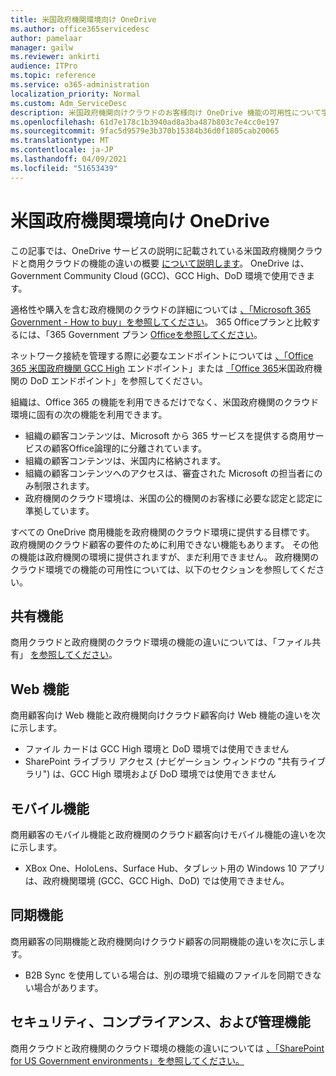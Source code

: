 ```yaml
---
title: 米国政府機関環境向け OneDrive
ms.author: office365servicedesc
author: pamelaar
manager: gailw
ms.reviewer: ankirti
audience: ITPro
ms.topic: reference
ms.service: o365-administration
localization_priority: Normal
ms.custom: Adm_ServiceDesc
description: 米国政府機関向けクラウドのお客様向け OneDrive 機能の可用性について学習します。
ms.openlocfilehash: 61d7e178c1b3940ad8a3ba487b803c7e4cc0e197
ms.sourcegitcommit: 9fac5d9579e3b370b15384b36d0f1805cab20065
ms.translationtype: MT
ms.contentlocale: ja-JP
ms.lasthandoff: 04/09/2021
ms.locfileid: "51653439"
---
```

# <a name="onedrive-for-us-government-environments"></a>米国政府機関環境向け OneDrive

この記事では、OneDrive サービスの説明に記載されている米国政府機関クラウドと商用クラウドの機能の違いの概要 [について説明します](../../onedrive-for-business-service-description.md)。 OneDrive は、Government Community Cloud (GCC)、GCC High、DoD 環境で使用できます。 

適格性や購入を含む政府機関のクラウドの詳細については [、「Microsoft 365 Government - How to buy」を参照してください](./microsoft-365-government-how-to-buy.md)。 365 Officeプランと比較するには、「365 Government プラン [Officeを参照してください](https://www.microsoft.com/microsoft-365/government/compare-office-365-government-plans?rtc=1#EligibilityRequirements)。

ネットワーク接続を管理する際に必要なエンドポイントについては [、「Office 365 米国政府機関 GCC High](/office365/enterprise/office-365-u-s-government-gcc-high-endpoints#sharepoint-online-and-onedrive-for-business) エンドポイント」または [「Office 365](/office365/enterprise/office-365-u-s-government-dod-endpoints#sharepoint-online-and-onedrive-for-business)米国政府機関の DoD エンドポイント」を参照してください。

組織は、Office 365 の機能を利用できるだけでなく、米国政府機関のクラウド環境に固有の次の機能を利用できます。

-   組織の顧客コンテンツは、Microsoft から 365 サービスを提供する商用サービスの顧客Office論理的に分離されています。
-   組織の顧客コンテンツは、米国内に格納されます。
-   組織の顧客コンテンツへのアクセスは、審査された Microsoft の担当者にのみ制限されます。
-   政府機関のクラウド環境は、米国の公的機関のお客様に必要な認定と認定に準拠しています。

すべての OneDrive 商用機能を政府機関のクラウド環境に提供する目標です。 政府機関のクラウド顧客の要件のために利用できない機能もあります。 その他の機能は政府機関の環境に提供されますが、まだ利用できません。 政府機関のクラウド環境での機能の可用性については、以下のセクションを参照してください。

## <a name="sharing-features"></a>共有機能

商用クラウドと政府機関のクラウド環境の機能の違いについては、「ファイル共有」 [を参照してください](./gcc-high-and-dod.md#file-sharing)。

## <a name="web-features"></a>Web 機能

商用顧客向け Web 機能と政府機関向けクラウド顧客向け Web 機能の違いを次に示します。

- ファイル カードは GCC High 環境と DoD 環境では使用できません
- SharePoint ライブラリ アクセス (ナビゲーション ウィンドウの "共有ライブラリ") は、GCC High 環境および DoD 環境では使用できません

## <a name="mobile-features"></a>モバイル機能

商用顧客のモバイル機能と政府機関のクラウド顧客向けモバイル機能の違いを次に示します。

- XBox One、HoloLens、Surface Hub、タブレット用の Windows 10 アプリは、政府機関環境 (GCC、GCC High、DoD) では使用できません。

## <a name="sync-features"></a>同期機能

商用顧客の同期機能と政府機関向けクラウド顧客の同期機能の違いを次に示します。

- B2B Sync を使用している場合は、別の環境で組織のファイルを同期できない場合があります。

## <a name="security-compliance-and-administration-features"></a>セキュリティ、コンプライアンス、および管理機能

商用クラウドと政府機関のクラウド環境の機能の違いについては [、「SharePoint for US Government environments」を参照してください。](sharepoint.md)